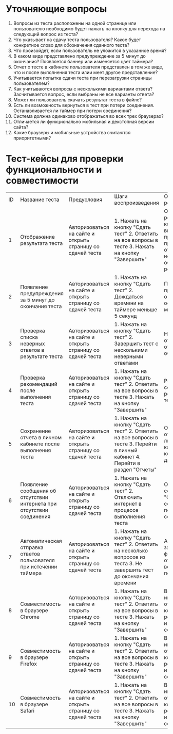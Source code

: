 # Уточняющие вопросы

1. Вопросы из теста расположены на одной странице или пользователю необходимо будет нажать на кнопку для перехода на следующий вопрос из теста? 
2. Что указывает на сдачу теста пользователя? Какое будет конкретное слово для обозначения сданного теста?
3. Что произойдет, если пользователь не уложится в указанное время?
4. В каком виде представлено предупреждение за 5 минут до окончания? Появляется баннер или изменяется цвет таймера?
5. Отчет о тесте в кабинете пользователя представлен в том же виде, что и после выполнения теста илии меет другое представление?
6. Учитывается попытка сдачи теста при перезагрузки страницы пользователем? 
7. Как учитываются вопросы с несколькими вариантами ответа? Засчитывается вопрос, если выбраны не все варианты ответа? 
8. Может ли пользователь скачать результат теста в файле? 
9. Есть ли возможность вернуться в тест при потери соединения. Останавливается ли таймер при потери соединения? 
10. Система должна одинаково отображаться во всех трех браузерах?
11. Отличается ли функционально мобильная и декстопная версии сайта?
12. Какие браузеры и мобильные устройства считаются приоритетными? 

# Тест-кейсы для проверки функциональности и совместимости

| | | | | |
|-|-|-|-|-|
|ID |Название теста|Предусловия|Шаги воспроизведения|Ожидаемый результат|
|1|Отображение результата теста|Авторизоваться на сайте и открыть страницу со сдачей теста |1. Нажать на кнопку "Сдать тест"  2. Ответить на все вопросы в тесте  3. Нажать на кнопку "Завершить"|Отображается результат теста, который включает в себя: процент правильных ответов, список неверных с объяснениями, рекомендации.|
|2|Появление предупреждения за 5 минут до окончания теста |Авторизоваться на сайте и открыть страницу со сдачей теста |1. Нажать на кнопку "Сдать тест"  2. Дождаться времени на таймере меньше 5 секунд|Появляется предупреждение о том, что осталось 5 минут до сдачи |
|3|Проверка списка неверных ответов в результате теста|Авторизоваться на сайте и открыть страницу со сдачей теста |1. Нажать на кнопку "Сдать тест"  2. Завершить тест с несколькими неверными ответами|Неверные ответы отображаются с объяснениями|
|4|Проверка рекомендаций после выполнения теста|Авторизоваться на сайте и открыть страницу со сдачей теста |1. Нажать на кнопку "Сдать тест"  2. Ответить на все вопросы в тесте  3. Нажать на кнопку "Завершить"|Рекомендации соответствуют результату теста.|
|5|Сохранение отчета в личном кабинете после выполнения теста |Авторизоваться на сайте и открыть страницу со сдачей теста |1. Нажать на кнопку "Сдать тест"  2. Ответить на все вопросы в тесте  3. Перейти в личный кабинет 4. Перейти в раздел "Отчеты"|Отчет теста отображается в личном кабинете с корректными данными.|
|6|Появление сообщения об отсутствии интернета при отсутствии соединения |Авторизоваться на сайте и открыть страницу со сдачей теста |1. Нажать на кнопку "Сдать тест"  2. Отключить интернет в процессе выполнения теста |Отображается сообщение "Ошибка соединения" при потере соединения|
|7|Автоматическая отправка ответов пользователя при истечении таймера |Авторизоваться на сайте и открыть страницу со сдачей теста |1. Нажать на кнопку "Сдать тест"  2. Ответить на несколько вопросов из теста  3. Не завершить тест до окончания времени|Автоматически закрывается форма теста и отправляются все ответы пользователя |
|8|Совместимость в браузере Chrome|Авторизоваться на сайте и открыть страницу со сдачей теста |1. Нажать на кнопку "Сдать тест"  2. Ответить на все вопросы в тесте  3. Нажать на кнопку "Завершить"|Все элементы интерфейса отображаются корректно, результат теста и отчеты сохраняются.|
|9|Совместимость в браузере Firefox|Авторизоваться на сайте и открыть страницу со сдачей теста |1. Нажать на кнопку "Сдать тест"  2. Ответить на все вопросы в тесте  3. Нажать на кнопку "Завершить"|Все элементы интерфейса отображаются корректно, результат теста и отчеты сохраняются.|
|10|Совместимость в браузере Safari|Авторизоваться на сайте и открыть страницу со сдачей теста |1. Нажать на кнопку "Сдать тест"  2. Ответить на все вопросы в тесте  3. Нажать на кнопку "Завершить"|Все элементы интерфейса отображаются корректно, результат теста и отчеты сохраняются.|
